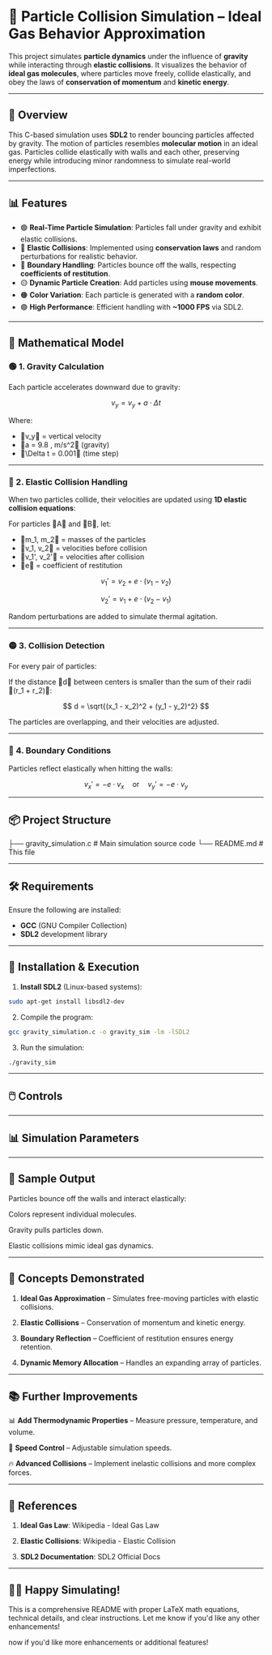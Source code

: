 # 🎈 Particle Collision Simulation – Ideal Gas Behavior Approximation  

This project simulates **particle dynamics** under the influence of **gravity** while interacting through **elastic collisions**. It visualizes the behavior of **ideal gas molecules**, where particles move freely, collide elastically, and obey the laws of **conservation of momentum** and **kinetic energy**.

---

## 📜 Overview
This C-based simulation uses **SDL2** to render bouncing particles affected by gravity. The motion of particles resembles **molecular motion** in an ideal gas. Particles collide elastically with walls and each other, preserving energy while introducing minor randomness to simulate real-world imperfections.

---

## 📊 Features
- 🟢 **Real-Time Particle Simulation**: Particles fall under gravity and exhibit elastic collisions.  
- 🔵 **Elastic Collisions**: Implemented using **conservation laws** and random perturbations for realistic behavior.  
- 🔴 **Boundary Handling**: Particles bounce off the walls, respecting **coefficients of restitution**.  
- 🟡 **Dynamic Particle Creation**: Add particles using **mouse movements**.  
- 🟠 **Color Variation**: Each particle is generated with a **random color**.  
- 🟣 **High Performance**: Efficient handling with **~1000 FPS** via SDL2.  

---

## 📐 Mathematical Model

### 🟢 1. Gravity Calculation
Each particle accelerates downward due to gravity:

$$
v_y = v_y + a \cdot \Delta t
$$

Where:

- v_y = vertical velocity  
- a = 9.8 \, m/s^2 (gravity)  
- \Delta t = 0.001 (time step)  

---

### 🔵 2. Elastic Collision Handling
When two particles collide, their velocities are updated using **1D elastic collision equations**:

For particles A and B, let:

- m_1, m_2 = masses of the particles  
- v_1, v_2 = velocities before collision  
- v_1', v_2' = velocities after collision  
- e = coefficient of restitution  

$$
v_1' = v_2 + e \cdot (v_1 - v_2)
$$

$$
v_2' = v_1 + e \cdot (v_2 - v_1)
$$

Random perturbations are added to simulate thermal agitation.

---

### 🟡 3. Collision Detection
For every pair of particles:

If the distance d between centers is smaller than the sum of their radii (r_1 + r_2):

$$
d = \sqrt{(x_1 - x_2)^2 + (y_1 - y_2)^2}
$$

The particles are overlapping, and their velocities are adjusted.

---

### 🔴 4. Boundary Conditions
Particles reflect elastically when hitting the walls:

$$
v_x' = -e \cdot v_x \quad \text{or} \quad v_y' = -e \cdot v_y
$$

---

## 📦 Project Structure

├── gravity_simulation.c   # Main simulation source code └── README.md              # This file

---

## 🛠️ Requirements
Ensure the following are installed:

- **GCC** (GNU Compiler Collection)  
- **SDL2** development library  

---

## 🚀 Installation & Execution

1. **Install SDL2** (Linux-based systems):
```bash
sudo apt-get install libsdl2-dev
```
2. Compile the program:


```bash
gcc gravity_simulation.c -o gravity_sim -lm -lSDL2
```
3. Run the simulation:


```bash
./gravity_sim
```

---

## 🖱️ Controls


---

## 📊 Simulation Parameters


---

## 📸 Sample Output

Particles bounce off the walls and interact elastically:

Colors represent individual molecules.

Gravity pulls particles down.

Elastic collisions mimic ideal gas dynamics.



---

## 🧠 Concepts Demonstrated

1. **Ideal Gas Approximation** – Simulates free-moving particles with elastic collisions.


2. **Elastic Collisions** – Conservation of momentum and kinetic energy.


3. **Boundary Reflection** – Coefficient of restitution ensures energy retention.


4. **Dynamic Memory Allocation** – Handles an expanding array of particles.




---

## 📚 Further Improvements

📊 **Add Thermodynamic Properties** – Measure pressure, temperature, and volume.

🔄 **Speed Control** – Adjustable simulation speeds.

🔥 **Advanced Collisions** – Implement inelastic collisions and more complex forces.



---

## 📖 References

1. **Ideal Gas Law**: Wikipedia - Ideal Gas Law


2. **Elastic Collisions**: Wikipedia - Elastic Collision


3. **SDL2 Documentation**: SDL2 Official Docs




---

## 🧑‍💻 Happy Simulating!

This is a comprehensive README with proper LaTeX math equations, technical details, and clear instructions. Let me know if you'd like any other enhancements!

now if you'd like more enhancements or additional features!

